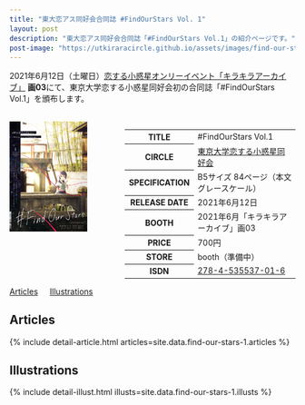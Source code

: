 ```yaml
---
title: "東大恋アス同好会合同誌 #FindOurStars Vol. 1"
layout: post
description: "東大恋アス同好会合同誌「#FindOurStars Vol.1」の紹介ページです。"
post-image: "https://utkiraracircle.github.io/assets/images/find-our-stars-1/main.jpg"
---
```


2021年6月12日（土曜日）[恋する小惑星オンリーイベント「キラキラアーカイブ」](http://project-d.biz/douga/) **画03**にて、東京大学恋する小惑星同好会初の合同誌「#FindOurStars Vol.1」を頒布します。

<br>
<div class="columns is-centered is-multiline">
    <div class="column is-one-fifth-desktop is-one-third-tablet">
        <a href="/assets/images/find-our-stars-1/cover.png" data-lightbox="cover">
            <img src="/assets/images/find-our-stars-1/cover.png" alt="#FindOurStars Vol.1表紙" style="width: 75%; max-width: 250px">
        </a>
    </div>
    <div class="column is-half">
        <table class="table">
            <tbody>
                <tr><th>TITLE</th><td>#FindOurStars Vol.1</td></tr>
                <tr>
                    <th>CIRCLE</th>
                    <td>
                        <a href="/koias" target="_blank" rel="noopener noreferrer">東京大学恋する小惑星同好会</a>
                    </td>
                </tr>
                <tr><th>SPECIFICATION</th><td>B5サイズ 84ページ（本文グレースケール）</td></tr>
                <tr><th>RELEASE DATE</th><td>2021年6月12日</td></tr>
                <tr><th>BOOTH</th><td>2021年6月「キラキラアーカイブ」画03</td></tr>
                <tr><th>PRICE</th><td>700円</td></tr>
                <tr><th>STORE</th><td>booth（準備中）</td></tr>
                <tr>
                    <th>ISDN</th>
                    <td>
                        <a href="https://isdn.jp/2784535537016" target="_blank" rel="noopener noreferrer">278-4-535537-01-6</a>
                    </td>
                </tr>
            </tbody>
        </table>
    </div>
</div>

<div class="columns is-centered is-multiline">
    <a href="#articles"
    class="button is-dark is-rounded has-text-weight-normal">
        <span class="icon">
            <i class="fas fa-angle-double-down"></i>
        </span>
        <span>Articles</span>
    </a>
    <a href="#illustrations"
    class="button is-dark is-rounded has-text-weight-normal">
        <span class="icon">
            <i class="fas fa-angle-double-down"></i>
        </span>
        <span>Illustrations</span>
    </a>
</div>

## Articles

{% include detail-article.html articles=site.data.find-our-stars-1.articles %}

## Illustrations

{% include detail-illust.html illusts=site.data.find-our-stars-1.illusts %}
